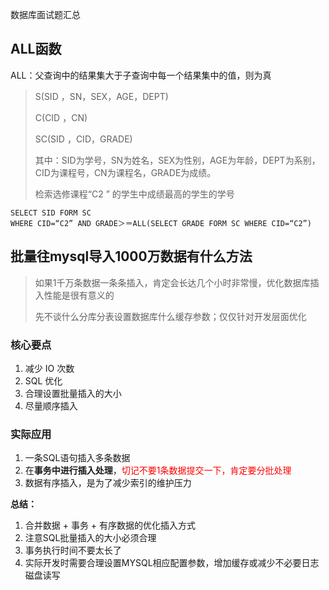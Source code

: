 数据库面试题汇总

## ALL函数

ALL：父查询中的结果集大于子查询中每一个结果集中的值，则为真

> S(SID ，SN，SEX，AGE，DEPT)
>
> C(CID ，CN)
>
> SC(SID ，CID，GRADE)
>
> 其中：SID为学号，SN为姓名，SEX为性别，AGE为年龄，DEPT为系别，CID为课程号，CN为课程名，GRADE为成绩。
>
> 检索选修课程“C2 ” 的学生中成绩最高的学生的学号

````mysql
SELECT SID FORM SC 
WHERE CID=“C2” AND GRADE＞＝ALL(SELECT GRADE FORM SC WHERE CID=“C2”)
````



## 批量往mysql导入1000万数据有什么方法

> 如果1千万条数据一条条插入，肯定会长达几个小时非常慢，优化数据库插入性能是很有意义的
>
> 先不谈什么分库分表设置数据库什么缓存参数；仅仅针对开发层面优化

### 核心要点

1. 减少 IO 次数
2. SQL 优化
3. 合理设置批量插入的大小
4. 尽量顺序插入

### 实际应用

1. 一条SQL语句插入多条数据    
2. 在**事务中进行插入处理**，<font color=red>切记不要1条数据提交一下，肯定要分批处理</font>
3. 数据有序插入，是为了减少索引的维护压力

**总结：**

1. 合并数据 + 事务 + 有序数据的优化插入方式
2. 注意SQL批量插入的大小必须合理
3. 事务执行时间不要太长了
4. 实际开发时需要合理设置MYSQL相应配置参数，增加缓存或减少不必要日志磁盘读写